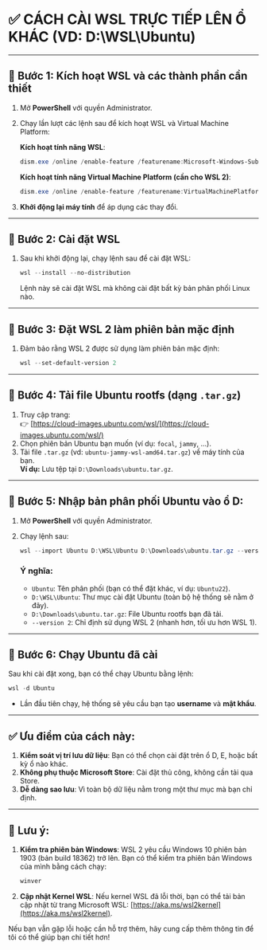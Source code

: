 # ✅ CÁCH CÀI WSL TRỰC TIẾP LÊN Ổ KHÁC (VD: D:\WSL\Ubuntu)

---

## 🧩 Bước 1: Kích hoạt WSL và các thành phần cần thiết
1. Mở **PowerShell** với quyền Administrator.
2. Chạy lần lượt các lệnh sau để kích hoạt WSL và Virtual Machine Platform:

   **Kích hoạt tính năng WSL**:
   ```powershell
   dism.exe /online /enable-feature /featurename:Microsoft-Windows-Subsystem-Linux /all /norestart
   ```

   **Kích hoạt tính năng Virtual Machine Platform (cần cho WSL 2)**:
   ```powershell
   dism.exe /online /enable-feature /featurename:VirtualMachinePlatform /all /norestart
   ```

3. **Khởi động lại máy tính** để áp dụng các thay đổi.

---

## 🧩 Bước 2: Cài đặt WSL
1. Sau khi khởi động lại, chạy lệnh sau để cài đặt WSL:
   ```powershell
   wsl --install --no-distribution
   ```
   Lệnh này sẽ cài đặt WSL mà không cài đặt bất kỳ bản phân phối Linux nào.

---

## 🧩 Bước 3: Đặt WSL 2 làm phiên bản mặc định
1. Đảm bảo rằng WSL 2 được sử dụng làm phiên bản mặc định:
   ```powershell
   wsl --set-default-version 2
   ```

---

## 🧩 Bước 4: Tải file Ubuntu rootfs (dạng `.tar.gz`)
1. Truy cập trang:  
   👉 [https://cloud-images.ubuntu.com/wsl/](https://cloud-images.ubuntu.com/wsl/)
2. Chọn phiên bản Ubuntu bạn muốn (ví dụ: `focal`, `jammy`, ...).
3. Tải file `.tar.gz` (vd: `ubuntu-jammy-wsl-amd64.tar.gz`) về máy tính của bạn.  
   **Ví dụ:** Lưu tệp tại `D:\Downloads\ubuntu.tar.gz`.

---

## 🧩 Bước 5: Nhập bản phân phối Ubuntu vào ổ D:
1. Mở **PowerShell** với quyền Administrator.
2. Chạy lệnh sau:

   ```powershell
   wsl --import Ubuntu D:\WSL\Ubuntu D:\Downloads\ubuntu.tar.gz --version 2
   ```

   ### Ý nghĩa:
   - `Ubuntu`: Tên phân phối (bạn có thể đặt khác, ví dụ: `Ubuntu22`).
   - `D:\WSL\Ubuntu`: Thư mục cài đặt Ubuntu (toàn bộ hệ thống sẽ nằm ở đây).
   - `D:\Downloads\ubuntu.tar.gz`: File Ubuntu rootfs bạn đã tải.
   - `--version 2`: Chỉ định sử dụng WSL 2 (nhanh hơn, tối ưu hơn WSL 1).

---

## 🧩 Bước 6: Chạy Ubuntu đã cài
Sau khi cài đặt xong, bạn có thể chạy Ubuntu bằng lệnh:

```powershell
wsl -d Ubuntu
```

- Lần đầu tiên chạy, hệ thống sẽ yêu cầu bạn tạo **username** và **mật khẩu**.

---

## ✅ Ưu điểm của cách này:
1. **Kiểm soát vị trí lưu dữ liệu**: Bạn có thể chọn cài đặt trên ổ D, E, hoặc bất kỳ ổ nào khác.
2. **Không phụ thuộc Microsoft Store**: Cài đặt thủ công, không cần tải qua Store.
3. **Dễ dàng sao lưu**: Vì toàn bộ dữ liệu nằm trong một thư mục mà bạn chỉ định.

---

## 🧩 Lưu ý:
1. **Kiểm tra phiên bản Windows**: WSL 2 yêu cầu Windows 10 phiên bản 1903 (bản build 18362) trở lên. Bạn có thể kiểm tra phiên bản Windows của mình bằng cách chạy:
   ```powershell
   winver
   ```

2. **Cập nhật Kernel WSL**: Nếu kernel WSL đã lỗi thời, bạn có thể tải bản cập nhật từ trang Microsoft WSL: [https://aka.ms/wsl2kernel](https://aka.ms/wsl2kernel).

Nếu bạn vẫn gặp lỗi hoặc cần hỗ trợ thêm, hãy cung cấp thêm thông tin để tôi có thể giúp bạn chi tiết hơn!
